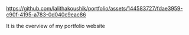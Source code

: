 https://github.com/lalithakoushik/portfolio/assets/144583727/fdae3959-c90f-4195-a783-0d040c9eac86

It is the overview of my portfolio website
